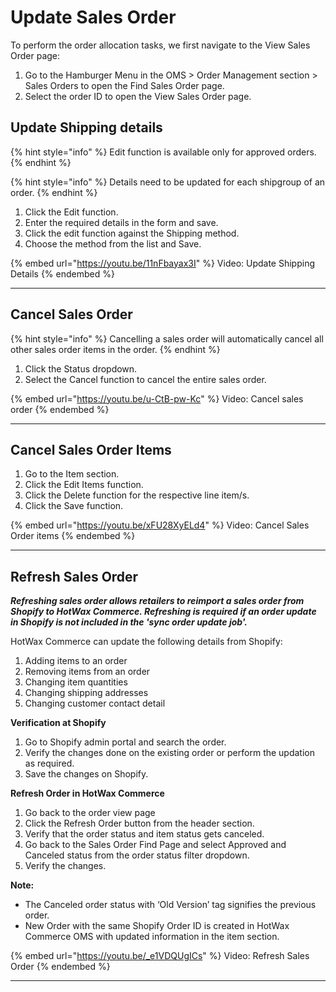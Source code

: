 
# Update Sales Order 

To perform the order allocation tasks, we first navigate to the View Sales Order page:

1. Go to  the Hamburger Menu in the OMS > Order Management section > Sales Orders to open the Find Sales Order page.
2. Select the order ID to open the View Sales Order page.


## Update Shipping details

{% hint style="info" %}
Edit function is available only for approved orders.
{% endhint %}

{% hint style="info" %}
Details need to be updated for each shipgroup of an order.
{% endhint %}


1. Click the Edit function.
2. Enter the required details in the form and save.
3. Click the edit function against the Shipping method.
4. Choose the method from the list and Save.

{% embed url="https://youtu.be/11nFbayax3I" %}
Video: Update Shipping Details
{% endembed %}

---

## Cancel Sales Order


{% hint style="info" %}
Cancelling a sales order will automatically cancel all other sales order items in the order.
{% endhint %}


1. Click the Status dropdown.&#x20;
2. Select the Cancel function to cancel the entire sales order.&#x20;

{% embed url="https://youtu.be/u-CtB-pw-Kc" %}
Video: Cancel sales order
{% endembed %}

---

## Cancel Sales Order Items


1. Go to the Item section.&#x20;
2. Click the Edit Items function.
3. Click the Delete function for  the respective line item/s.
4. Click the Save function.

{% embed url="https://youtu.be/xFU28XyELd4" %}
Video: Cancel Sales Order items
{% endembed %}

---

## Refresh Sales Order

_**Refreshing sales order allows retailers to reimport a sales order from Shopify to HotWax Commerce. Refreshing is required if an order update in Shopify is not included in the 'sync order update job'.**_

HotWax Commerce can update the following details from Shopify:
1. Adding items to an order
2. Removing items from an order
3. Changing item quantities
4. Changing shipping addresses
5. Changing customer contact detail



**Verification at Shopify**

1. Go to Shopify admin portal and search the order.&#x20;
2. Verify the changes done on the existing order or perform the updation as required.&#x20;
3. Save the changes on Shopify.

**Refresh Order in HotWax Commerce**

1. Go back to the order view page
2. Click the Refresh Order button from the header section.&#x20;
3. Verify that the order status and item status gets canceled.
4. Go back to the Sales Order Find Page and select Approved and Canceled status from the order status filter dropdown.
5. Verify the changes.

**Note:**&#x20;

* The Canceled order status with  ‘Old Version’ tag signifies the previous order.
* New Order with the same Shopify Order ID is created in HotWax Commerce OMS with updated information in the item section.&#x20;

{% embed url="https://youtu.be/_e1VDQUgICs" %}
Video: Refresh Sales Order
{% endembed %}

---